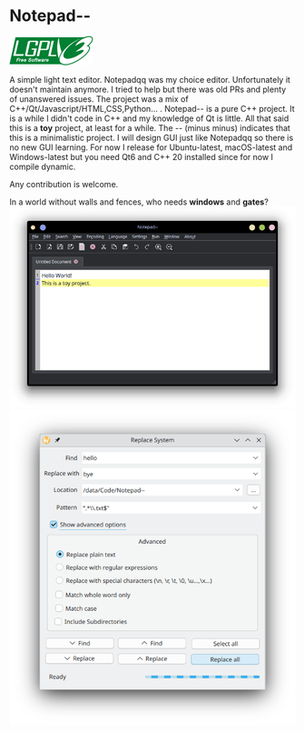 # Notepad--
![gui](assets/lgplv3.png)

A simple light text editor.
Notepadqq was my choice editor. Unfortunately it doesn't maintain anymore. I tried to help but there was old PRs and plenty of unanswered issues. The project was a mix of C++/Qt/Javascript/HTML,CSS,Python... . Notepad-- is a pure C++ project.
It is a while I didn't code in C++ and my knowledge of Qt is little. All that said this is a **toy** project, at least for a while. The -- (minus minus) indicates that this is a minimalistic project. I will design GUI just like Notepadqq so there is no new GUI learning. For now I release for Ubuntu-latest, macOS-latest and Windows-latest but you need Qt6 and C++ 20 installed since for now I compile dynamic.

Any contribution is welcome.

In a world without walls and fences, who needs **windows** and **gates**?
![gui](assets/gui.png)
![gui](assets/replace-system.png)